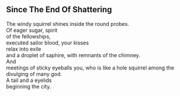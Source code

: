 Since The End Of Shattering
---------------------------
The windy squirrel shines inside the round probes.  
Of eager sugar, spirit  
of the fellowships,  
executed sailor blood, your kisses  
relax into exile  
and a droplet of saphire, with remnants of the chimney.  
And  
meetings of sticky eyeballs you, who is like a hole squirrel among the divulging of many god.  
A tail and a eyelids  
beginning the city.  
